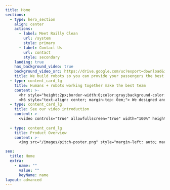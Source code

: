 ```yaml
---
title: Home
sections:
  - type: hero_section
    align: center
    actions:
      - label: Meet Railly Clean
        url: /system
        style: primary
      - label: Contact Us
        url: contact
        style: secondary
    landing: true
    has_background_video: true
    background_video_src: https://drive.google.com/uc?export=download&id=1jGmbBaAmvIsOR1LcP8xXF1bvEeZX09M3
    title: We build robots so you can provide your passengers the best travelling experience
  - type: content_card_lg
    title: Humans + robots working together make the best team
    content: >- 
      <hr style="height:2px;border-width:0;color:gray;background-color:gray">
      <h6 style="text-align: center; margin-top: 0em;"> We designed and built Railly Clean to automate routine cleaning activities so that the staff can focus on ensuring high-quality service for the passengers. </h4> 
  - type: content_card_lg
    title: See our video introduction
    content: >-
      <video controls="true" allowfullscreen="true" width="100%" height="auto" style="margin-left: auto; margin-right: auto; display: block;" ><source src="https://www.dropbox.com/s/9p6voh5tujemg2r/group-10-IndustryDayVideo.mp4?raw=1"></video>
      
  - type: content_card_lg
    title: Product Overview
    content: >-
      <img src="/images/pitch-poster.png" style="margin-left: auto; margin-right: auto; display: block;">

seo:
  title: Home
  extra:
    - name: ""
      value: ""
      keyName: name
layout: advanced
---
```

